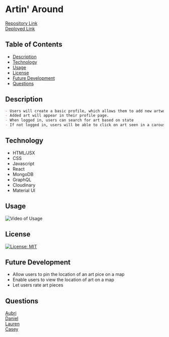 # Artin' Around

[Repository Link](https://github.com/WebDeverDan/Public-Art-Finder)  
[Deployed Link](https://artin-around.herokuapp.com/)

## Table of Contents

- [Description](#Description)
- [Technology](#Technology)
- [Usage](#Usage)
- [License](#License)
- [Future Development](#Future)
- [Questions](#Questions)

## Description

```md
- Users will create a basic profile, which allows them to add new artwork, which includes: Title, Artist, Location, Description, and Image Upload. 
- Added art will appear in their profile page. 
- When logged in, users can search for art based on state
- If not logged in, users will be able to click on art seen in a carousel and view information about that piece
```

## Technology

  - HTML/JSX
  - CSS
  - Javascript
  - React
  - MongoDB
  - GraphQL
  - Cloudinary
  - Material UI

## Usage

![Video of Usage](./public/img/***.gif)

## License

[![License: MIT](https://img.shields.io/badge/License-MIT-yellow.svg)](https://opensource.org/licenses/MIT)

## Future Development

  - Allow users to pin the location of an art pice on a map
  - Enable users to view the location of art on a map
  - Let users rate art pieces

## Questions

[Aubri](https://github.com/aubrihenley)  
[Daniel](https://github.com/WebDeverDan)  
[Lauren](https://github.com/laurenlgoss)  
[Casey](https://github.com/ElusiveSkies)
